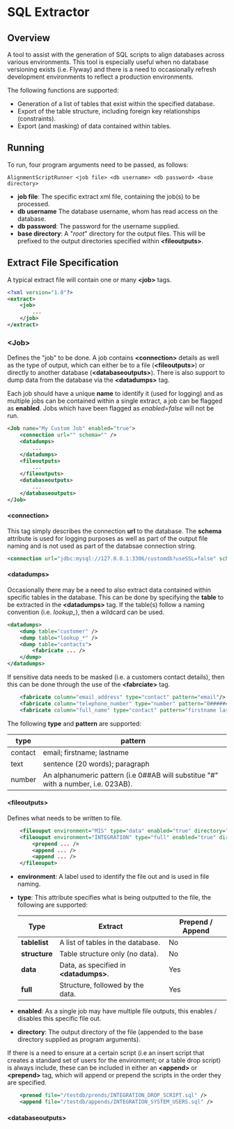 # SQL Extractor

## Overview

A tool to assist with the generation of SQL scripts to align databases across various environments. This tool is especially useful when no database versioning exists (i.e. Flyway) and there is a need to occasionally refresh development environments to reflect a production environments. 

The following functions are supported:

* Generation of a list of tables that exist within the specified database.
* Export of the table structure, including foreign key relationships (constraints). 
* Export (and masking) of data contained within tables.

## Running

To run, four program arguments need to be passed, as follows:

```text
AlignmentScriptRunner <job file> <db username> <db password> <base directory>
```

* **job file**: The specific extract xml file, containing the job(s) to be processed.
* **db username** The database username, whom has read access on the database.
* **db password**: The password for the username supplied.
* **base directory**: A "*root*" directory for the output files. This will be prefixed to the output directories specified within **\<fileoutputs\>**.
   
## Extract File Specification

A typical extract file will contain one or many **\<job\>** tags.

```xml
<?xml version="1.0"?>
<extract>
    <job>
        ...
    </job>
</extract>
```

### \<Job\>

Defines the "job" to be done. A job contains **\<connection\>** details as well as the type of output, which can either be to a file (**\<fileoutputs\>**) or directly to another database (**\<databaseoutputs\>**). There is also support to dump data from the database via the **\<datadumps\>** tag.

Each job should have a unique **name** to identify it (used for logging) and as multiple jobs can be contained within a single extract, a job can be flagged as **enabled**. Jobs which have been flagged as *enabled=false* will not be run.

```xml
<Job name="My Custom Job" enabled="true">
    <connection url="" schema="" />
    <datadumps>
        ...
    </datadumps>
    <fileoutputs>
        ...
    </fileoutputs>
    <databaseoutputs>
        ...
    </databaseoutputs>
</Job>
```

#### \<connection\>

This tag simply describes the connection **url** to the database. The **schema** attribute is used for logging purposes as well as part of the output file naming and is not used as part of the databsae connection string.  

```xml
<connection url="jdbc:mysql://127.0.0.1:3306/customdb?useSSL=false" schema="customdb" />
```
#### \<datadumps\>

Occasionally there may be a need to also extract data contained within specific tables in the database. This can be done by specifying the **table** to be extracted in the  **\<datadumps>** tag. If the table(s) follow a naming convention (i.e. *lookup_*), then a wildcard can be used. 

```xml
<datadumps>
    <dump table="customer" />
    <dump table="lookup_*" />
    <dump table="contacts">
	    <fabricate ... />
	</dump>
</datadumps> 
```

If sensitive data needs to be masked (i.e. a customers contact details), then this can be done through the use of the **\<fabrciate>** tag.

```xml
    <fabricate column="email_address" type="contact" pattern="email"/>
    <fabricate column="telephone_number" type="number" pattern="0#########"/>
    <fabricate column="full_name" type="contact" pattern="firstname lastname" />
```
The following **type** and **pattern** are supported:

type | pattern
------------ | -------------
contact | email; firstname; lastname
text | sentence (20 words); paragraph
number | An alphanumeric pattern (i.e 0##AB will substitue "#" with a number, i.e. 023AB).

#### \<fileoutputs\>

Defines what needs to be written to file. 

```xml
    <fileouput environment="MIS" type="data" enabled="true" directory="/testdb/output" />
    <fileouput environment="INTEGRATION" type="full" enabled="true" directory="/testdb/output">
        <prepend ... />
        <append ... />
        <append ... />
    </fileouput>
```

* **environment**: A label used to identify the file out and is used in file naming. 
* **type**: This attribute specifies what is being outputted to the file, the following are supported:

   Type | Extract | Prepend / Append
   ------------ | ------------- | -------------
    **tablelist** | A list of tables in the database. | No
    **structure** | Table structure only (no data). | No
    **data** | Data, as specified in **\<datadumps>**.| Yes
    **full** | Structure, followed by the data. | Yes
* **enabled**: As a single job may have multiple file outputs, this enables / disables this specific file out. 
* **directory**: The output directory of the file (appended to the base directory supplied as program arguments).

If there is a need to ensure at a certain script (i.e an insert script that creates a standard set of users for the environment; or a table drop script) is always include, these can be included in either an **\<append>** or **\<prepend>** tag, which will append or prepend the scripts in the order they are specified. 
```xml
    <prened file="/testdb/prends/INTEGRATION_DROP_SCRIPT.sql" />
    <append file="/testdb/appends/INTEGRATION_SYSTEM_USERS.sql" />
```

#### \<databaseoutputs\>

